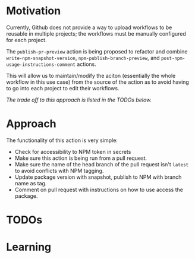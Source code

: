 # Motivation
Currently, Github does not provide a way to upload workflows to be reusable in multiple projects; the workflows must be manually configured for each project.

The `publish-pr-preview` action is being proposed to refactor and combine `write-npm-snapshot-version`, `npm-publish-branch-preview`, and `post-npm-usage-instructions-comment` actions.

This will allow us to maintain/modify the aciton (essentially the whole workflow in this use case) from the source of the action as to avoid having to go into each project to edit their workflows.

*The trade off to this approach is listed in the TODOs below.*

# Approach
The functionality of this action is very simple:
- Check for accessibility to NPM token in secrets
- Make sure this action is being run from a pull request.
- Make sure the name of the head branch of the pull request isn't `latest` to avoid conflicts with NPM tagging.
- Update package version with snapshot, publish to NPM with branch name as tag.
- Comment on pull request with instructions on how to use access the package.

# TODOs


# Learning
 